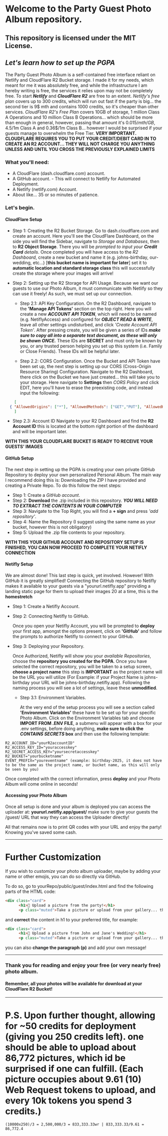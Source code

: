 # Welcome to the Party Guest Photo Album repository.
## This repository is licensed under the MIT License.

## _Let's learn how to set up the PGPA_

The Party Guest Photo Album is a self-contained free interface reliant on Netlify and CloudFlare R2 Bucket storage. I made it for my needs, which meant for me it was absolutely free, and while the infrastructure I am hereby writing is free, the services it relies upon may not be completely free. To start ***Netlify*** and ***CloudFlare R2*** are free to an extent. *Netlify's free plan* covers up to 300 credits, which will run out fast if the party is big... the second tier is 9$ mth and contains 1000 credits, so it's cheaper than other services. *CloudFlare R2's Free Plan* covers 10GB of storage, 1 million Class A Operations and 10 million Class B Operations... which should be more than enough in general, however, passing that amount it's 0.015$/mth/GB, 4.5$/1m Class A and 0.36$/1m Class B... however I would be surprised if your guests manage to overwhelm the Free Tier. **VERY IMPORTANT. CLOUDFLARE REQUIRES YOU TO PUT YOUR CREDIT/DEBIT CARD IN TO CREATE AN R2 ACCOUNT... THEY WILL NOT CHARGE YOU ANYTHING UNLESS AND UNTIL YOU CROSS THE PREVIOUSLY EXPLAINED LIMITS**

### What you'll need:
- A CloudFlare (dash.cloudflare.com) account.
- A GitHub account. - This will connect to Netlify for Automated Deployment.
- A Netlify (netlify.com) Account.
- About like... 35 or so minutes of patience.

### Let's begin.

#### CloudFlare Setup

- Step 1: Creating the R2 Bucket Storage.
  Go to dash.cloudflare.com and create an account. Here you'll see the CloudFlare Dashboard, on the side you will find the Sidebar, navigate to *Storage and Databases*, then to **R2 Object Storage**. There you will be *prompted to input your **Credit Card** details*. Once completed you will have access to the *R2 Dashboard*, create a new bucket and name it (e.g. johns-birthday, our-wedding, etc...) [**this bucket name is important for later**] set it to **automatic location and standard storage class** this will successfully create the storage where your images will arrive!
- Step 2: Setting up the R2 Storage for API Usage.
  Because we want our guests to use our Photo Album, it must communicate with Netlify so they can use it freely! As such, we must set up our connection.

  - Step 2.1: API Key Configuration.
   On the R2 Dashboard, navigate to the **'Manage API Tokens'** section on the top right. Here you will create a new ***ACCOUNT API TOKEN***, which will need to be named (e.g. NetiflyAccess) and configured for ***OBJECT READ & WRITE***, leave all other settings undisturbed, and click *'Create Account API Token'*. After pressing create, you will be given a series of IDs ***make sure to copy all into a separate text document, as these will only be shown ONCE.*** These IDs are **SECRET** and must only be known by you, or any trusted person helping you set up this system (i.e. Family or Close Friends). These IDs will be helpful later.

  - Step 2.2: CORS Configuration.
    Once the Bucket and API Token have been set up, the next step is setting up our CORS (Cross-Origin Resource Sharing) Configuration. Navigate to the R2 Dashboard, there click on the Bucket we have just created... this will take you to your storage. Here navigate to **Settings** then *CORS Policy* and click EDIT, here you'll have to erase the preexisting code, and instead input the following:
```json
    [
  { "AllowedOrigins": ["*"], "AllowedMethods": ["GET","PUT"], "AllowedHeaders": ["*"] }
    ]
```
   - Step 2.3: Account ID
     Navigate to your R2 Dashboard and find the **R2 Account ID** this is located at the bottom right portion of the dashboard and will be important later.
     
  **WITH THIS YOUR CLOUDFLARE BUCKET IS READY TO RECEIVE YOUR GUESTS' IMAGES**

#### GitHub Setup

The next step in setting up the PGPA is creating your own private GitHub Repository to deploy your own personalized Personal Album. The main way I recommend doing this is: Downloading the ZIP I have provided and creating a Private Repo. To do this follow the next steps:

- Step 1: Create a *GitHub account*.
- Step 2: **Download** the .zip included in this repository. ***YOU WILL NEED TO EXTRACT THE CONTENTS IN YOUR COMPUTER***
- Step 3: Navigate to the Top Right, you will find a **+ sign** and press *'add repository'*.
- Step 4: Name the Repository (I suggest using the same name as your bucket, however this is not obligatory)
- Step 5: Upload the .zip file contents to your repository.

**WITH THIS YOUR GITHUB ACCOUNT AND REPOSITORY SETUP IS FINISHED, YOU CAN NOW PROCEED TO COMPLETE YOUR NETIFLY CONNECTION**

#### Netifly Setup

We are almost done! This last step is quick, yet involved. However! With GitHub it is greatly simplified! Connecting the GitHub repository to Netifly makes it available to your guests via a "yoururl.netifly.app" providing a landing static page for them to upload their images 20 at a time, this is the **homestretch**

- Step 1: Create a Netifly Account.
- Step 2: Connecting Netifly to GitHub.

  Once you open your Netifly Account, you will be prompted to **deploy** your first app, amongst the options present, click on **'GitHub'** and follow the prompts to authorize Netifly to connect to your GitHub.
- Step 3: Deploying your Repository.

  Once Authorized, Netifly will show you your *available Repositories*, choose the **repository you created for the PGPA**. Once you have selected the correct repository, you will be taken to a setup screen, **choose a project name** this step is **IMPORTANT** as the project name will be the URL you will utilize (For Example: if your Project Name is johns-birthday your URL will be johns-birthday.netifly.app). Following the naming process you will see a lot of settings, leave these **unmodified**.
  
   - Step 3.1: Environment Variables.

     At the very end of the setup process you will see a section called **'Environment Variables'** these have to be set up for your specific Photo Album. Click on the Environment Variables tab and choose **IMPORT FROM .ENV FILE**, a submenu will appear with a box for your .env settings, before doing anything, **make sure to click the ***CONTAINS SECRETS*** box** and then use the following template:
```
R2_ACCOUNT_ID="yourR2accountID"
R2_ACCESS_KEY_ID="youraccesskey"
R2_SECRET_ACCESS_KEY="yoursecretaccesskey"
R2_BUCKET="yourbucketname"
EVENT_PREFIX="youreventname" (example: birthday-2025, it does not have to be the same as the project name, or bucket name, as this will only be seen by you)
```
  Once completed with the correct information, press **deploy** and your Photo Album will come online in seconds!

#### Accessing your Photo Album

Once all setup is done and your album is deployed you can access the uploader at: **yoururl.netifly.app/guest/** make sure to give your guests the /guest/ URL that way they can access the Uploader directly!

All that remains now is to print QR codes with your URL and enjoy the party! Knowing you've saved some cash.

---

# Further Customization

If you wish to *customize* your photo album uploader, maybe by adding your name or other emojis, you can do so directly via GitHub.

To do so, go to yourRepo/public/guest/index.html and find the following parts of the HTML code:

```html
<div class="card">
      <h1>🎂 Upload a picture from the party!</h1>
      <p class="muted">Take a picture or upload from your gallery... they will be automatically uploaded to our Digital Album!</p>
```

and **correct** the content in h1 to your preferred title, for example:


```html
<div class="card">
      <h1>🎂 Upload a picture from John and Jane's Wedding!</h1>
      <p class="muted">Take a picture or upload from your gallery... they will be automatically uploaded to our Digital Album!</p>
```

you can also **change the paragraph (p)** and add your own message!

---

### Thank you for reading and enjoy your free (or very nearly free) photo album.

#### Remember, all your photos will be available for download at your CloudFlare R2 Bucket!

---

# P.S. Upon further thought, allowing for ~50 credits for deployment (giving you 250 credits left). one should be able to upload about 86,772 pictures, which id be surprised if one can fulfill. (Each picture occupies about 9.61 (10) Web Request tokens to upload, and every 10k tokens you spend 3 credits.)

```
(10000x250)/3 = 2,500,000/3 = 833,333.33wr | 833,333.33/9.61 = 86,772.4
```

